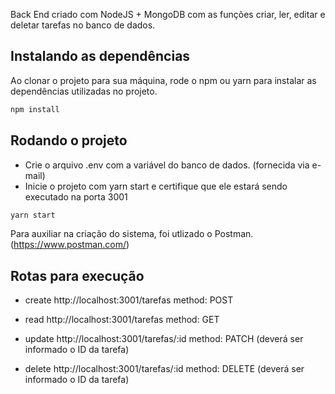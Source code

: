 Back End criado com NodeJS + MongoDB com as funções criar, ler, editar e deletar tarefas no banco de dados.

## Instalando as dependências

Ao clonar o projeto para sua máquina, rode o npm ou yarn para instalar as dependências utilizadas no projeto.

```bash
npm install
```

## Rodando o projeto
- Crie o arquivo .env com a variável do banco de dados. (fornecida via e-mail)
- Inicie o projeto com yarn start e certifique que ele estará sendo executado na porta 3001

```bash
yarn start
```

Para auxiliar na criação do sistema, foi utlizado o Postman.
(https://www.postman.com/)


## Rotas para execução
- create
http://localhost:3001/tarefas
method: POST

- read
http://localhost:3001/tarefas
method: GET

- update
http://localhost:3001/tarefas/:id
method: PATCH
(deverá ser informado o ID da tarefa)

- delete
http://localhost:3001/tarefas/:id
method: DELETE
(deverá ser informado o ID da tarefa)
